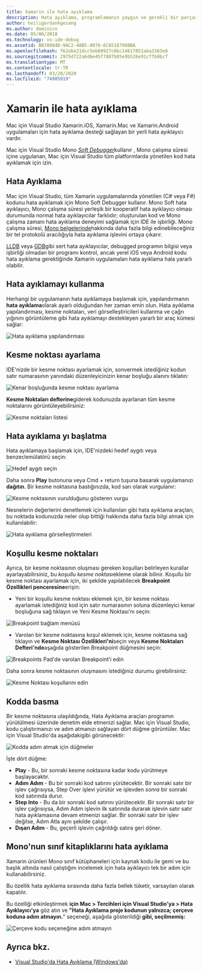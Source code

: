 ```yaml
---
title: Xamarin ile hata ayıklama
description: Hata ayıklama, programlamanın yaygın ve gerekli bir parçasıdır. Olgun bir IDE olarak, Mac için Visual Studio hata ayıklama kolaylaştırmak için özellikleri bir bütün paketi içerir. Güvenli hata ayıklama, veri görselleştirme, bu makalede Mac için Visual Studio hata ayıklama tam potansiyelini nasıl kullanılacağını açıklayacağız.
author: heiligerdankgesang
ms.author: dominicn
ms.date: 05/06/2018
ms.technology: vs-ide-debug
ms.assetid: BB7A084D-9AC2-48B5-8076-6C8518796BBA
ms.openlocfilehash: f62ebe21dcc5eb60927c0bc14617051aba3363e8
ms.sourcegitcommit: 2975d722a6d6e45f7887b05e9b526e91cffb0bcf
ms.translationtype: MT
ms.contentlocale: tr-TR
ms.lasthandoff: 03/20/2020
ms.locfileid: "74985019"
---
```

# <a name="debugging-with-xamarin"></a>Xamarin ile hata ayıklama

Mac için Visual Studio Xamarin.iOS, Xamarin.Mac ve Xamarin.Android uygulamaları için hata ayıklama desteği sağlayan bir yerli hata ayıklayıcı vardır.

Mac için Visual Studio Mono [*Soft Debugger*](https://www.mono-project.com/docs/advanced/runtime/docs/soft-debugger/)kullanır , Mono çalışma süresi içine uygulanan, Mac için Visual Studio tüm platformlarda yönetilen kod hata ayıklamak için izin.

## <a name="the-debugger"></a>Hata Ayıklama

Mac için Visual Studio, tüm Xamarin uygulamalarında yönetilen (C# veya F#) kodunu hata ayıklamak için Mono Soft Debugger kullanır. Mono Soft hata ayıklayıcı, Mono çalışma süresi yerleşik bir kooperatif hata ayıklayıcı olması durumunda normal hata ayıklayıcılar farklıdır; oluşturulan kod ve Mono çalışma zamanı hata ayıklama deneyimi sağlamak için IDE ile işbirliği. Mono çalışma süresi, [Mono belgelerinde](https://www.mono-project.com/docs/advanced/runtime/docs/soft-debugger-wire-format/)hakkında daha fazla bilgi edinebileceğiniz bir tel protokolü aracılığıyla hata ayıklama işlevini ortaya çıkarır.

[LLDB](https://lldb.llvm.org/index.html) veya [GDB](https://www.gnu.org/software/gdb/)gibi sert hata ayıklayıcılar, debugged programın bilgisi veya işbirliği olmadan bir programı kontrol, ancak yerel iOS veya Android kodu hata ayıklama gerektiğinde Xamarin uygulamaları hata ayıklama hala yararlı olabilir.

## <a name="using-the-debugger"></a>Hata ayıklamayı kullanma

Herhangi bir uygulamanın hata ayıklamaya başlamak için, yapılandırmanın **hata ayıklama**olarak ayarlı olduğundan her zaman emin olun. Hata ayıklama yapılandırması, kesme noktaları, veri görselleştiricileri kullanma ve çağrı yığınını görüntüleme gibi hata ayıklamayı destekleyen yararlı bir araç kümesi sağlar:

![Hata ayıklama yapılandırması](media/debugging-image_0.png)

## <a name="setting-a-breakpoint"></a>Kesme noktası ayarlama

IDE'nizde bir kesme noktası ayarlamak için, sonvermek istediğiniz kodun satır numarasının yanındaki düzenleyicinizin kenar boşluğu alanını tıklatın:

![Kenar boşluğunda kesme noktası ayarlama](media/debugging-image0.png)

**Kesme Noktaları defterine**giderek kodunuzda ayarlanan tüm kesme noktalarını görüntüleyebilirsiniz:

![Kesme noktaları listesi](media/debugging-image0a.png)

## <a name="start-debugging"></a>Hata ayıklama yı başlatma

Hata ayıklamaya başlamak için, IDE'nizdeki hedef aygıtı veya benzer/emülatörü seçin:

![Hedef aygıtı seçin](media/debugging-image1.png)

Daha sonra **Play** butonuna veya Cmd + return tuşuna basarak uygulamanızı **dağıtın.** Bir kesme noktasına bastığınızda, kod sarı olarak vurgulanır:

![Kesme noktasının vurulduğunu gösteren vurgu](media/debugging-image2.png)

Nesnelerin değerlerini denetlemek için kullanılan gibi hata ayıklama araçları, bu noktada kodunuzda neler olup bittiği hakkında daha fazla bilgi almak için kullanılabilir:

![Hata ayıklama görselleştirmeleri](media/debugging-image3.png)

## <a name="conditional-breakpoints"></a>Koşullu kesme noktaları

Ayrıca, bir kesme noktasının oluşması gereken koşulları belirleyen kurallar ayarlayabilirsiniz, bu *koşullu kesme noktası*ekleme olarak bilinir. Koşullu bir kesme noktası ayarlamak için, iki şekilde yapılabilecek **Breakpoint Özellikleri penceresine**erişin:

* Yeni bir koşullu kesme noktası eklemek için, bir kesme noktası ayarlamak istediğiniz kod için satır numarasının soluna düzenleyici kenar boşluğuna sağ tıklayın ve Yeni Kesme Noktası'nı seçin:

 ![Breakpoint bağlam menüsü](media/debugging-image4.png)

* Varolan bir kesme noktasına koşul eklemek için, kesme noktasına sağ tıklayın ve **Kesme Noktası Özellikleri'ni**seçin veya **Kesme Noktaları Defteri'nde**aşağıda gösterilen Breakpoint düğmesini seçin:

 ![Breakpoints Pad'de varolan Breakpoint'i edin](media/debugging-image5.png)

Daha sonra kesme noktasının oluşmasını istediğiniz durumu girebilirsiniz:

 ![Kesme Noktası koşullarını edin](media/debugging-image6.png)

## <a name="stepping-through-code"></a>Kodda basma

Bir kesme noktasına ulaşıldığında, Hata Ayıklama araçları programın yürütülmesi üzerinde denetim elde etmenizi sağlar. Mac için Visual Studio, kodu çalıştırmanızı ve adım atmanızı sağlayan dört düğme görüntüler. Mac için Visual Studio'da aşağıdakigibi görünecektir:

 ![Kodda adım atmak için düğmeler](media/debugging-image7.png)

İşte dört düğme:

* **Play** - Bu, bir sonraki kesme noktasına kadar kodu yürütmeye başlayacaktır.
* **Adım Adım** - Bu bir sonraki kod satırını yürütecektir. Bir sonraki satır bir işlev çağrısıysa, Step Over işlevi yürütür ve işlevden *sonra* bir sonraki kod satırında durur.
* **Step Into** - Bu da bir sonraki kod satırını yürütecektir. Bir sonraki satır bir işlev çağrısıysa, Adım Adım işlevin ilk satırında durarak işlevin satır satır hata ayıklamasına devam etmenizi sağlar. Bir sonraki satır bir işlev değilse, Adım Atla aynı şekilde çalışır.
* **Dışarı Adım** - Bu, geçerli işlevin çağrıldığı satıra geri döner.

## <a name="debugging-monos-class-libraries"></a>Mono'nun sınıf kitaplıklarını hata ayıklama

Xamarin ürünleri Mono sınıf kütüphaneleri için kaynak kodu ile gemi ve bu başlık altında nasıl çalıştığını incelemek için hata ayıklayıcı tek bir adım için kullanabilirsiniz.

Bu özellik hata ayıklama sırasında daha fazla bellek tüketir, varsayılan olarak kapatılır.

Bu özelliği etkinleştirmek **için Mac > Tercihleri için Visual Studio'ya > Hata Ayıklayıcı'ya** göz atın ve **"Hata Ayıklama proje kodunun yalnızca; çerçeve koduna adım atmayın.**" seçeneği, aşağıda gösterildiği **gibi, seçilmemiş:**

![Çerçeve kodu seçeneğine adım atmayın](media/debugging-image8.png)

## <a name="see-also"></a>Ayrıca bkz.

- [Visual Studio'da Hata Ayıklama (Windows'da)](/visualstudio/debugger/)
